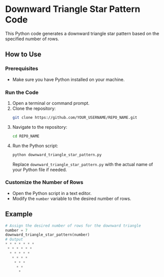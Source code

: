 # Downward Triangle Star Pattern Code

This Python code generates a downward triangle star pattern based on the specified number of rows.

## How to Use

### Prerequisites
- Make sure you have Python installed on your machine.

### Run the Code
1. Open a terminal or command prompt.
2. Clone the repository:
    ```bash
    git clone https://github.com/YOUR_USERNAME/REPO_NAME.git
    ```
3. Navigate to the repository:
    ```bash
    cd REPO_NAME
    ```
4. Run the Python script:
    ```bash
    python downward_triangle_star_pattern.py
    ```
   Replace `downward_triangle_star_pattern.py` with the actual name of your Python file if needed.

### Customize the Number of Rows
- Open the Python script in a text editor.
- Modify the `number` variable to the desired number of rows.

## Example
```python
# Assign the desired number of rows for the downward triangle
number = 7
downward_triangle_star_pattern(number)
# Output
* * * * * * * 
 * * * * * * 
  * * * * * 
   * * * * 
    * * * 
     * * 
      * 
